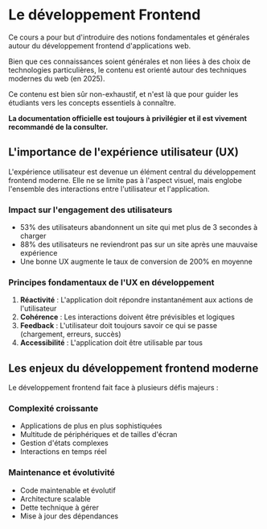 # Le développement Frontend

Ce cours a pour but d'introduire des notions fondamentales et générales autour du développement frontend d'applications web.

Bien que ces connaissances soient générales et non liées à des choix de technologies particulières, le contenu est orienté autour des techniques modernes du web (en 2025).

Ce contenu est bien sûr non-exhaustif, et n'est là que pour guider les étudiants vers les concepts essentiels à connaître.

**La documentation officielle est toujours à privilégier et il est vivement recommandé de la consulter.**

## L'importance de l'expérience utilisateur (UX)

L'expérience utilisateur est devenue un élément central du développement frontend moderne. Elle ne se limite pas à l'aspect visuel, mais englobe l'ensemble des interactions entre l'utilisateur et l'application.

### Impact sur l'engagement des utilisateurs

- 53% des utilisateurs abandonnent un site qui met plus de 3 secondes à charger
- 88% des utilisateurs ne reviendront pas sur un site après une mauvaise expérience
- Une bonne UX augmente le taux de conversion de 200% en moyenne

### Principes fondamentaux de l'UX en développement

1. **Réactivité** : L'application doit répondre instantanément aux actions de l'utilisateur
2. **Cohérence** : Les interactions doivent être prévisibles et logiques
3. **Feedback** : L'utilisateur doit toujours savoir ce qui se passe (chargement, erreurs, succès)
4. **Accessibilité** : L'application doit être utilisable par tous

## Les enjeux du développement frontend moderne

Le développement frontend fait face à plusieurs défis majeurs :

### Complexité croissante

- Applications de plus en plus sophistiquées
- Multitude de périphériques et de tailles d'écran
- Gestion d'états complexes
- Interactions en temps réel

### Maintenance et évolutivité

- Code maintenable et évolutif
- Architecture scalable
- Dette technique à gérer
- Mise à jour des dépendances
